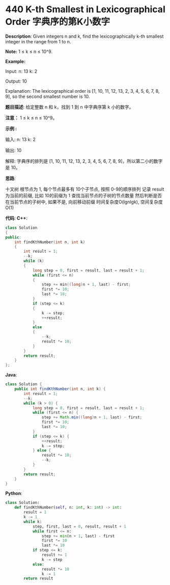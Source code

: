 # 440 K-th Smallest in Lexicographical Order 字典序的第K小数字

__Description__:
Given integers n and k, find the lexicographically k-th smallest integer in the range from 1 to n.

__Note:__
1 ≤ k ≤ n ≤ 10^9.

__Example:__

Input:
n: 13   k: 2

Output:
10

Explanation:
The lexicographical order is [1, 10, 11, 12, 13, 2, 3, 4, 5, 6, 7, 8, 9], so the second smallest number is 10.

__题目描述__:
给定整数 n 和 k，找到 1 到 n 中字典序第 k 小的数字。

__注意：__
1 ≤ k ≤ n ≤ 10^9。

__示例 :__

输入:
n: 13   k: 2

输出:
10

解释:
字典序的排列是 [1, 10, 11, 12, 13, 2, 3, 4, 5, 6, 7, 8, 9]，所以第二小的数字是 10。

__思路__:

十叉树
根节点为 1, 每个节点最多有 10个子节点, 按照 0-9的顺序排列
记录 result为当前的前缀, 比如 10的前缀为 1
查找当前节点的子树的节点数量
然后判断是否在当前节点的子树中, 如果不是, 向前移动前缀
时间复杂度O(lgnlgk), 空间复杂度O(1)

__代码__:
__C++__:

```C++
class Solution 
{
public:
    int findKthNumber(int n, int k) 
    {
        int result = 1;
        --k;
        while (k) 
        {
            long step = 0, first = result, last = result + 1;
            while (first <= n)
            {
                step += min((long)n + 1, last) - first;
                first *= 10;
                last *= 10;
            }
            if (step <= k)
            {
                k -= step;
                ++result;
            }
            else
            {
                --k;
                result *= 10;
            }
        }
        return result;
    }
};
```

__Java__:

```Java
class Solution {
    public int findKthNumber(int n, int k) {
        int result = 1;
        --k;
        while (k > 0) {
            long step = 0, first = result, last = result + 1;
            while (first <= n) {
                step += Math.min((long)n + 1, last) - first;
                first *= 10;
                last *= 10;
            }
            if (step <= k) {
                ++result;
                k -= step;
            } else {
                result *= 10;
                --k;
            }
        }
        return result;
    }
}
```

__Python__:

```Python
class Solution:
    def findKthNumber(self, n: int, k: int) -> int:
        result = 1
        k -= 1
        while k:
            step, first, last = 0, result, result + 1
            while first <= n:
                step += min(n + 1, last) - first
                first *= 10
                last *= 10
            if step <= k:
                result += 1
                k -= step
            else:
                result *= 10
                k -= 1
        return result
```
